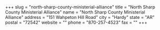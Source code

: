 +++
slug = "north-sharp-county-ministerial-alliance"
title = "North Sharp County Ministerial Alliance"
name = "North Sharp County Ministerial Alliance"
address = "151 Wahpeton Hill Road"
city = "Hardy"
state = "AR"
postal = "72542"
website = ""
phone = "870-257-4523"
fax = ""
+++
